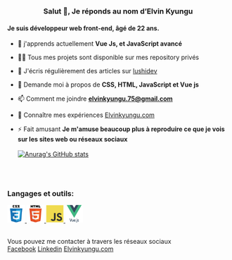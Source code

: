 <h3 align="center">Salut 👋, Je réponds au nom d’Elvin Kyungu</h3>
<h4>Je suis développeur web front-end, âgé de 22 ans. </h4>

- 🌱 j'apprends actuellement **Vue Js, et JavaScript avancé**

- 👨‍💻 Tous mes projets sont disponible sur mes repository privés

- 📝 J'écris régulièrement des articles sur [lushidev](lushidev.hashnode.dev)

- 💬 Demande moi à propos de **CSS, HTML, JavaScript et Vue js**

- 📫 Comment me joindre **elvinkyungu.75@gmail.com**

- 📄 Connaître mes expériences [Elvinkyungu.com](https://elvinkyungu.github.io/elvin/)

- ⚡ Fait amusant **Je m'amuse beaucoup plus à reproduire ce que je vois sur les sites web ou réseaux sociaux**
<br> <br>
[![Anurag's GitHub stats](https://github-readme-stats.vercel.app/api?username=Elvinkyungu)](https://github.com/Elvinkyungu/github-readme-stats)
<br>
<br>

<h3 align="left">Langages et outils:</h3>
<p align="left">  <a href="https://www.w3schools.com/css/" target="_blank"> <img src="https://raw.githubusercontent.com/devicons/devicon/master/icons/css3/css3-original-wordmark.svg" alt="css3" width="40" height="40"/> </a> <a href="https://www.w3.org/html/" target="_blank"> <img src="https://raw.githubusercontent.com/devicons/devicon/master/icons/html5/html5-original-wordmark.svg" alt="html5" width="40" height="40"/> </a> <a href="https://developer.mozilla.org/en-US/docs/Web/JavaScript" target="_blank"> <img src="https://raw.githubusercontent.com/devicons/devicon/master/icons/javascript/javascript-original.svg" alt="javascript" width="40" height="40"/> </a>  <a href="https://vuejs.org/" target="_blank"> <img src="https://raw.githubusercontent.com/devicons/devicon/master/icons/vuejs/vuejs-original-wordmark.svg" alt="vuejs" width="40" height="40"/> </a> </p>
<br>
Vous pouvez me contacter à travers les réseaux sociaux <br>
<a href="https://web.facebook.com/elvin.kyungu.75">Facebook</a> 
<a href=https://www.linkedin.com/in/elvin-kyungu-02015a21a/"">Linkedin</a> 
<a href="Elvinkyungu.com">Elvinkyungu.com</a>
